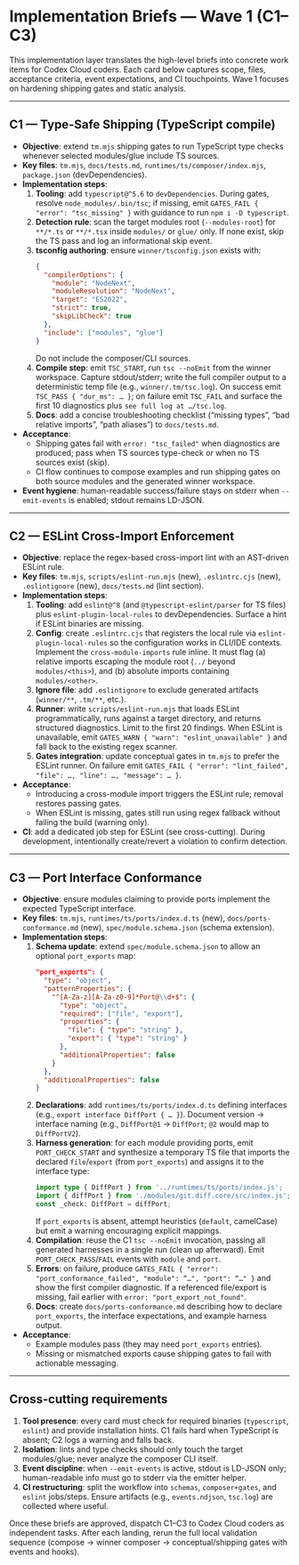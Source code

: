 # Implementation Briefs — Wave 1 (C1–C3)

This implementation layer translates the high-level briefs into concrete work items for Codex Cloud coders. Each card below captures scope, files, acceptance criteria, event expectations, and CI touchpoints. Wave 1 focuses on hardening shipping gates and static analysis.

---

## C1 — Type-Safe Shipping (TypeScript compile)

- **Objective**: extend `tm.mjs` shipping gates to run TypeScript type checks whenever selected modules/glue include TS sources.
- **Key files**: `tm.mjs`, `docs/tests.md`, `runtimes/ts/composer/index.mjs`, `package.json` (devDependencies).
- **Implementation steps**:
  1. **Tooling**: add `typescript@^5.6` to `devDependencies`. During gates, resolve `node_modules/.bin/tsc`; if missing, emit `GATES_FAIL { "error": "tsc_missing" }` with guidance to run `npm i -D typescript`.
  2. **Detection rule**: scan the target modules root (`--modules-root`) for `**/*.ts` or `**/*.tsx` inside `modules/` or `glue/` only. If none exist, skip the TS pass and log an informational skip event.
  3. **tsconfig authoring**: ensure `winner/tsconfig.json` exists with:
     ```json
     {
       "compilerOptions": {
         "module": "NodeNext",
         "moduleResolution": "NodeNext",
         "target": "ES2022",
         "strict": true,
         "skipLibCheck": true
       },
       "include": ["modules", "glue"]
     }
     ```
     Do not include the composer/CLI sources.
  4. **Compile step**: emit `TSC_START`, run `tsc --noEmit` from the winner workspace. Capture stdout/stderr; write the full compiler output to a deterministic temp file (e.g., `winner/.tm/tsc.log`). On success emit `TSC_PASS { "dur_ms": … }`; on failure emit `TSC_FAIL` and surface the first 10 diagnostics plus `see full log at …/tsc.log`.
  5. **Docs**: add a concise troubleshooting checklist (“missing types”, “bad relative imports”, “path aliases”) to `docs/tests.md`.
- **Acceptance**:
  - Shipping gates fail with `error: "tsc_failed"` when diagnostics are produced; pass when TS sources type-check or when no TS sources exist (skip).
  - CI flow continues to compose examples and run shipping gates on both source modules and the generated winner workspace.
- **Event hygiene**: human-readable success/failure stays on stderr when `--emit-events` is enabled; stdout remains LD-JSON.

---

## C2 — ESLint Cross-Import Enforcement

- **Objective**: replace the regex-based cross-import lint with an AST-driven ESLint rule.
- **Key files**: `tm.mjs`, `scripts/eslint-run.mjs` (new), `.eslintrc.cjs` (new), `.eslintignore` (new), `docs/tests.md` (lint section).
- **Implementation steps**:
  1. **Tooling**: add `eslint@^8` (and `@typescript-eslint/parser` for TS files) plus `eslint-plugin-local-rules` to devDependencies. Surface a hint if ESLint binaries are missing.
  2. **Config**: create `.eslintrc.cjs` that registers the local rule via `eslint-plugin-local-rules` so the configuration works in CLI/IDE contexts.
     Implement the `cross-module-imports` rule inline. It must flag (a) relative imports escaping the module root (`../` beyond `modules/<this>`), and (b) absolute imports containing `modules/<other>`.
  3. **Ignore file**: add `.eslintignore` to exclude generated artifacts (`winner/**`, `.tm/**`, etc.).
  4. **Runner**: write `scripts/eslint-run.mjs` that loads ESLint programmatically, runs against a target directory, and returns structured diagnostics. Limit to the first 20 findings. When ESLint is unavailable, emit `GATES_WARN { "warn": "eslint_unavailable" }` and fall back to the existing regex scanner.
  5. **Gates integration**: update conceptual gates in `tm.mjs` to prefer the ESLint runner. On failure emit `GATES_FAIL { "error": "lint_failed", "file": …, "line": …, "message": … }`.
- **Acceptance**:
  - Introducing a cross-module import triggers the ESLint rule; removal restores passing gates.
  - When ESLint is missing, gates still run using regex fallback without failing the build (warning only).
- **CI**: add a dedicated job step for ESLint (see cross-cutting). During development, intentionally create/revert a violation to confirm detection.

---

## C3 — Port Interface Conformance

- **Objective**: ensure modules claiming to provide ports implement the expected TypeScript interface.
- **Key files**: `tm.mjs`, `runtimes/ts/ports/index.d.ts` (new), `docs/ports-conformance.md` (new), `spec/module.schema.json` (schema extension).
- **Implementation steps**:
  1. **Schema update**: extend `spec/module.schema.json` to allow an optional `port_exports` map:
     ```json
     "port_exports": {
       "type": "object",
       "patternProperties": {
         "^[A-Za-z][A-Za-z0-9]*Port@\\d+$": {
           "type": "object",
           "required": ["file", "export"],
           "properties": {
             "file": { "type": "string" },
             "export": { "type": "string" }
           },
           "additionalProperties": false
         }
       },
       "additionalProperties": false
     }
     ```
  2. **Declarations**: add `runtimes/ts/ports/index.d.ts` defining interfaces (e.g., `export interface DiffPort { … }`). Document version → interface naming (e.g., `DiffPort@1` → `DiffPort`; `@2` would map to `DiffPortV2`).
  3. **Harness generation**: for each module providing ports, emit `PORT_CHECK_START` and synthesize a temporary TS file that imports the declared `file`/`export` (from `port_exports`) and assigns it to the interface type:
     ```ts
     import type { DiffPort } from '../runtimes/ts/ports/index.js';
     import { diffPort } from './modules/git.diff.core/src/index.js';
     const _check: DiffPort = diffPort;
     ```
     If `port_exports` is absent, attempt heuristics (`default`, camelCase) but emit a warning encouraging explicit mappings.
  4. **Compilation**: reuse the C1 `tsc --noEmit` invocation, passing all generated harnesses in a single run (clean up afterward). Emit `PORT_CHECK_PASS`/`FAIL` events with `module` and `port`.
  5. **Errors**: on failure, produce `GATES_FAIL { "error": "port_conformance_failed", "module": “…", "port": “…" }` and show the first compiler diagnostic. If a referenced file/export is missing, fail earlier with `error: "port_export_not_found"`.
  6. **Docs**: create `docs/ports-conformance.md` describing how to declare `port_exports`, the interface expectations, and example harness output.
- **Acceptance**:
  - Example modules pass (they may need `port_exports` entries).
  - Missing or mismatched exports cause shipping gates to fail with actionable messaging.

---

## Cross-cutting requirements

1. **Tool presence**: every card must check for required binaries (`typescript`, `eslint`) and provide installation hints. C1 fails hard when TypeScript is absent; C2 logs a warning and falls back.
2. **Isolation**: lints and type checks should only touch the target modules/glue; never analyze the composer CLI itself.
3. **Event discipline**: when `--emit-events` is active, stdout is LD-JSON only; human-readable info must go to stderr via the emitter helper.
4. **CI restructuring**: split the workflow into `schemas`, `composer+gates`, and `eslint` jobs/steps. Ensure artifacts (e.g., `events.ndjson`, `tsc.log`) are collected where useful.

Once these briefs are approved, dispatch C1–C3 to Codex Cloud coders as independent tasks. After each landing, rerun the full local validation sequence (compose → winner composer → conceptual/shipping gates with events and hooks).
